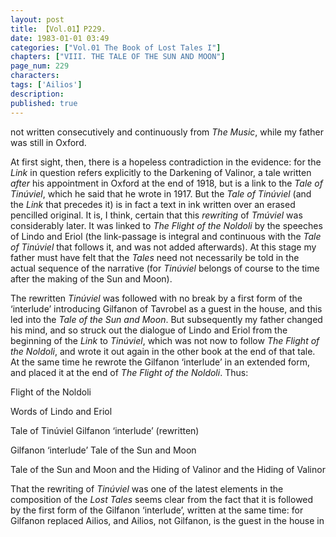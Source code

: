 ```yaml
---
layout: post
title: 【Vol.01】P229.
date: 1983-01-01 03:49
categories: ["Vol.01 The Book of Lost Tales I"]
chapters: ["VIII. THE TALE OF THE SUN AND MOON"]
page_num: 229
characters: 
tags: ['Ailios']
description: 
published: true
---
```


<p style="text-indent: 0;">
not written consecutively and continuously from <I>The Music</I>, while my father was still in Oxford.
</p>

At first sight, then, there is a hopeless contradiction in the evidence: for the <I>Link</I> in question refers explicitly to the Darkening of Valinor, a tale written <I>after</I> his appointment in Oxford at the end of 1918, but is a link to the <I>Tale of Tinúviel</I>, which he said that he wrote in 1917. But the <I>Tale of Tinúviel</I> (and the <I>Link</I> that precedes it) is in fact a text in ink written over an erased pencilled original. It is, I think, certain that this <I>rewriting</I> of <I>Tmúviel</I> was considerably later. It was linked to <I>The Flight of the Noldoli</I> by the speeches of Lindo and Eriol (the link-passage is integral and continuous with the <I>Tale of Tinúviel</I> that follows it, and was not added afterwards). At this stage my father must have felt that the <I>Tales</I> need not necessarily be told in the actual sequence of the narrative (for <I>Tinúviel</I> belongs of course to the time after the making of the Sun and Moon).

The rewritten <I>Tinúviel</I> was followed with no break by a first form of the ‘interlude’ introducing Gilfanon of Tavrobel as a guest in the house, and this led into the <I>Tale of the Sun and Moon</I>. But subsequently my father changed his mind, and so struck out the dialogue of Lindo and Eriol from the beginning of the <I>Link</I> to <I>Tinúviel</I>, which was not now to follow <I>The Flight of the Noldoli</I>, and wrote it out again in the other book at the end of that tale. At the same time he rewrote the Gilfanon ‘interlude’ in an extended form, and placed it at the end of <I>The Flight of the Noldoli</I>. Thus:

Flight of the Noldoli

Words of Lindo and Eriol

Tale of Tinúviel Gilfanon ‘interlude’ (rewritten)

Gilfanon ‘interlude’ Tale of the Sun and Moon

Tale of the Sun and Moon and the Hiding of Valinor and the Hiding of Valinor

That the rewriting of <I>Tinúviel</I> was one of the latest elements in the composition of the <I>Lost Tales</I> seems clear from the fact that it is followed by the first form of the Gilfanon ‘interlude’, written at the same time: for Gilfanon replaced Ailios, and Ailios, not Gilfanon, is the guest in the house in

